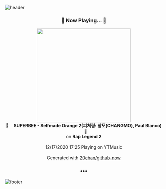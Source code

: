 ![header](https://capsule-render.vercel.app/api?type=wave&height=170&section=header&text=Hi.%20I'm%20SHIFT&fontColor=090707&fontAlignX=45&fontAlignY=65&fontSize=100)

<h3 align="center">🎵 Now Playing... 🎵</h3>
<p align="center">
  <a href="https://music.youtube.com/channel/UCmB08K6m8Ul790rOSefqU-Q">
    <img width="300" src="https://lh3.googleusercontent.com/YsMEt5I7wypnjEJdsW9HjwfZ488V8ney-wORT_O7uuJmreaOvyj5bed55dQXCGG6guKjdI94eXBH4y3cSA">
  </a>
  <br>
  🎵&nbsp&nbsp&nbsp <b>SUPERBEE - Selfmade Orange 2(피처링: 창모(CHANGMO), Paul Blanco)</b> &nbsp&nbsp&nbsp🎵
  <br>
  on <b>Rap Legend 2</b>
  
  <br />
  <br />
  12/17/2020 17:25 Playing on YTMusic
  <br />
  <br />
  Generated with <a href="https://github.com/20chan/github-now">20chan/github-now</a>
</p>

<h3 align="center">•••</h3>

![footer](https://capsule-render.vercel.app/api?type=wave&height=150&section=footer)
